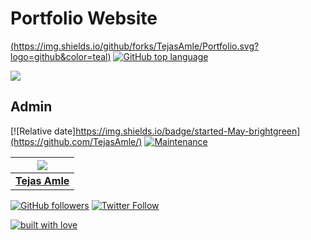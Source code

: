 # Portfolio Website

[(https://img.shields.io/github/forks/TejasAmle/Portfolio.svg?logo=github&color=teal)](https://github.com/TejasAmle/Tejas-Amle) [![GitHub top language](https://img.shields.io/github/languages/top/TejasAmle/Portfolio?color=yellow&logo=javascript)](https://github.com/TejasAmle/Tejas-Amle)

![](public/images/portfolio.png)

## Admin

[![Relative date]https://img.shields.io/badge/started-May-brightgreen](https://github.com/TejasAmle/) [![Maintenance](https://img.shields.io/maintenance/yes/2020?color=green&logo=github)](https://github.com/TejasAmle/)

| ![](public/images/anjali-sharma.png) |
| :----------------------------------------------------------: |
| **[Tejas Amle](https://www.linkedin.com/in/tejas-amle)**  |

[![GitHub followers](https://img.shields.io/github/followers/TejasAmle.svg?label=Follow%20@TejasAmle&style=social)](https://github.com/tejas_amle/) [![Twitter Follow](https://img.shields.io/twitter/follow/tejas_amle?style=social)](https://twitter.com/tejas_amle) 

[![built with love](https://forthebadge.com/images/badges/built-with-love.svg)](https://github.com/AnjaliSharma1234/)

